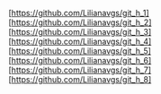 [https://github.com/Lilianavgs/git_h_1]
<br/>
[https://github.com/Lilianavgs/git_h_2]
<br/>
[https://github.com/Lilianavgs/git_h_3]
<br/>
[https://github.com/Lilianavgs/git_h_4]
<br/>
[https://github.com/Lilianavgs/git_h_5]
<br/>
[https://github.com/Lilianavgs/git_h_6]
<br/>
[https://github.com/Lilianavgs/git_h_7]
<br/>
[https://github.com/Lilianavgs/git_h_8]
